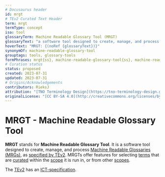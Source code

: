 ```yaml
---
# Docusaurus header
id: mrgt
# TEv2 Curated Text Header
term: mrgt
termType: concept
isa: tool
glossaryTerm: Machine Readable Glossary Tool (MRGT)
glossaryText: "a software tool designed to create, manage, and process [Machine Readable Glossaries (MRGs)](@), as [specified by TEv2](/docs/spec-tools/mrgt). MRGTs offer features for selecting [terms](@) that are [curated](@) within the [scope](@) it is run in, or from other [scopes](@)."
hoverText: "MRGT: {(noRef {glossaryText})}"
synonymOf: machine-readable-glossary-tool
grouptags: tools, glossary-tools
formPhrases: mrgt{ss}, machine-readable-glossary-tool{ss}, machine-readable-glossary-tool{ss}-mrgt{ss}
# Curation status
status: proposed
created: 2023-07-31
updated: 2023-07-31
# Origins/Acknowledgements
contributors: RieksJ
attribution: "[TNO Terminology Design](https://tno-terminology-design.github.io/tev2-specifications/docs)"
originalLicense: "[CC BY-SA 4.0](http://creativecommons.org/licenses/by-sa/4.0/?ref=chooser-v1)"
---
```


# MRGT - Machine Readable Glossary Tool

**MRGT** stands for **Machine Readable Glossary Tool**. It is a software tool designed to create, manage, and process [Machine Readable Glossaries (MRGs)](@), as [specified by TEv2](/docs/spec-tools/mrgt). MRGTs offer features for selecting [terms](@) that are [curated](@) within the [scope](@) it is run in, or from other [scopes](@).


The [TEv2](@) has an [ICT-specification](/docs/spec-tools/mrgt).
